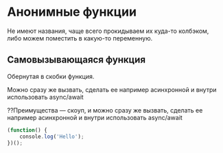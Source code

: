 # Анонимные функции

Не имеют названия, чаще всего прокидываем их куда-то колбэком, либо можем поместить в какую-то переменную.


## Самовызывающаяся функция
Обернутая в скобки функция. 

Можно сразу же вызвать, сделать ее например асинхронной и внутри использовать async/await

??Преимущества — скоуп, и можно сразу же вызвать, сделать ее например асинхронной и внутри использовать async/await

 ```javascript
 (function() {  
     console.log('Hello');  
 })();
 ```